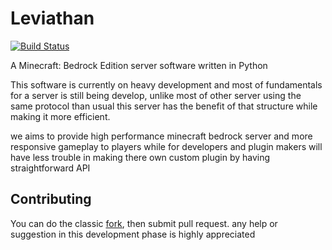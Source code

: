 # Leviathan
[![Build Status](https://travis-ci.com/snakedragondevs/leviathan.svg?branch=master)](https://travis-ci.com/snakedragondevs/leviathan)

A Minecraft: Bedrock Edition server software written in Python

This software is currently on heavy development and most of fundamentals for a server is still being develop, unlike most of other server using the same protocol than usual this server has the benefit of that structure while making it more efficient.

we aims to provide high performance minecraft bedrock server and more responsive gameplay to players while for developers and plugin makers will have less trouble in making there own custom plugin by having straightforward API

## Contributing

You can do the classic [fork](https://github.com/snakedragondevs/leviathan/fork), then submit pull request. any help or suggestion in this development phase is highly appreciated

